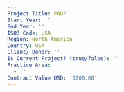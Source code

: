 ```yaml
---
Project Title: PADF
Start Year: ''
End Year: ''
ISO3 Code: USA
Region: North America
Country: USA
Client/ Donor: ''
Is Current Project? (true/false): ''
Practice Area:
  - ''
Contract Value USD: '3000.00'
---
```

